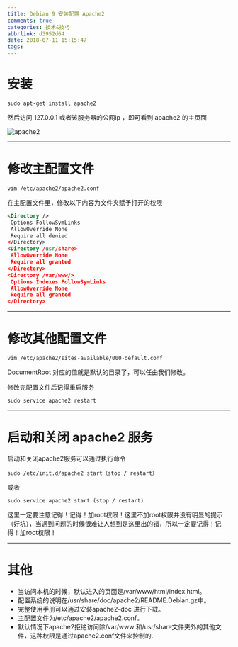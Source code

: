 ```yaml
---
title: Debian 9 安装配置 Apache2
comments: true
categories: 技术&技巧
abbrlink: d3952d64
date: 2018-07-11 15:15:47
tags:
---
```


# 安装

```shell
sudo apt-get install apache2
```

然后访问 127.0.0.1 或者该服务器的公网ip ，即可看到 apache2 的主页面

![apache2](../../../../images/linux/Apache2.png)


<!--more-->

---

# 修改主配置文件

```shell
vim /etc/apache2/apache2.conf
```

在主配置文件里，修改以下内容为文件夹赋予打开的权限

```xml
<Directory />
 Options FollowSymLinks
 AllowOverride None
 Require all denied
</Directory>
<Directory /usr/share>
 AllowOverride None
 Require all granted
</Directory>
<Directory /var/www/>
 Options Indexes FollowSymLinks
 AllowOverride None
 Require all granted
</Directory>
```

---

# 修改其他配置文件

```
vim /etc/apache2/sites-available/000-default.conf
```

DocumentRoot 对应的值就是默认的目录了，可以任由我们修改。

修改完配置文件后记得重启服务

```
sudo service apache2 restart
```

---

# 启动和关闭 apache2 服务

启动和关闭apache2服务可以通过执行命令

```
sudo /etc/init.d/apache2 start（stop / restart）
```

或者

```
sudo service apache2 start (stop / restart)
```

这里一定要注意记得！记得！加root权限！这里不加root权限并没有明显的提示（好坑），当遇到问题的时候很难让人想到是这里出的错，所以一定要记得！记得！加root权限！

---

# 其他

- 当访问本机的时候，默认进入的页面是/var/www/html/index.html。
- 配置系统的说明在/usr/share/doc/apache2/README.Debian.gz中。
- 完整使用手册可以通过安装apache2-doc 进行下载。
- 主配置文件为/etc/apache2/apache2.conf。
- 默认情况下apache2拒绝访问除/var/www 和/usr/share文件夹外的其他文件，这种权限是通过apache2.conf文件来控制的.
